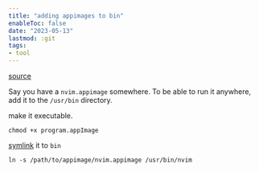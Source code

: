 ```yaml
---
title: "adding appimages to bin"
enableToc: false
date: "2023-05-13"
lastmod: :git
tags:
- tool
---
```


[source](https://forums.linuxmint.com/viewtopic.php?t=258314)

Say you have a `nvim.appimage` somewhere. To be able to run it anywhere,
add it to the `/usr/bin` directory.

make it executable.
```
chmod +x program.appImage
```

[symlink](https://linuxize.com/post/how-to-create-symbolic-links-in-linux-using-the-ln-command/) it to `bin`
```
ln -s /path/to/appimage/nvim.appimage /usr/bin/nvim
```
